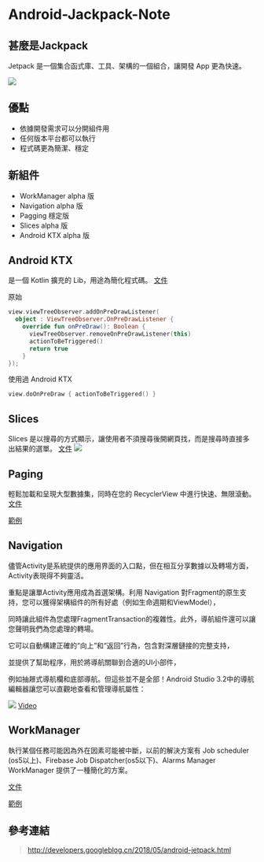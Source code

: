 # Android-Jackpack-Note

## 甚麼是Jackpack
Jetpack 是一個集合函式庫、工具、架構的一個組合，讓開發 App 更為快速。

![](http://bp.googleblog.cn/-dwL58chu7wo/WvD1RrHln3I/AAAAAAAAFUg/cRTc0IZga_wMPTWr3CI53IZ5BwtnZMeYACLcBGAs/s1600/Screen%2BShot%2B2018-05-05%2Bat%2B11.49.30%2BAMimage1.png)

## 優點
 - 依據開發需求可以分開組件用
 - 任何版本平台都可以執行
 - 程式碼更為簡潔、穩定

## 新組件
 - WorkManager alpha 版
 - Navigation alpha 版
 - Pagging 穩定版
 - Slices  alpha 版
 - Android KTX alpha 版

## Android KTX
是一個 Kotlin 擴充的 Lib，用途為簡化程式碼。
[文件](https://developer.android.google.cn/kotlin/ktx#kotlin)

原始
```kotlin
view.viewTreeObserver.addOnPreDrawListener(
  object : ViewTreeObserver.OnPreDrawListener {
    override fun onPreDraw(): Boolean {
      viewTreeObserver.removeOnPreDrawListener(this)
      actionToBeTriggered()
      return true
    }
});
```
使用過 Android KTX
```kotlin
view.doOnPreDraw { actionToBeTriggered() }
```
## Slices
Slices 是以搜尋的方式顯示，讓使用者不須搜尋後開網頁找，而是搜尋時直接多出結果的選單。
[文件](https://developer.android.com/guide/slices/)
![](http://bp.googleblog.cn/-CtLmyY1io2Y/WvD5YMU_H2I/AAAAAAAAFVE/JBEtgrYvviU4rXWhs2niHzCYhbZfH66rQCLcBGAs/s1600/Screen%2BShot%2B2018-05-07%2Bat%2B6.10.13%2BPM.png)

## Paging
輕鬆加載和呈現大型數據集，同時在您的 RecyclerView 中進行快速、無限滾動。
[文件](https://developer.android.com/topic/libraries/architecture/paging/)

[範例](https://blog.csdn.net/zhangphil/article/details/78627332)

## Navigation

儘管Activity是系統提供的應用界面的入口點，但在相互分享數據以及轉場方面，Activity表現得不夠靈活。

重點是讓單Activity應用成為首選架構。利用 Navigation 對Fragment的原生支持，您可以獲得架構組件的所有好處（例如生命週期和ViewModel），

同時讓此組件為您處理FragmentTransaction的複雜性。此外，導航組件還可以讓您聲明我們為您處理的轉場。

它可以自動構建正確的“向上”和“返回”行為，包含對深層鏈接的完整支持，

並提供了幫助程序，用於將導航關聯到合適的UI小部件，

例如抽屜式導航欄和底部導航。但這些並不是全部！Android Studio 3.2中的導航編輯器讓您可以直觀地查看和管理導航屬性：

![](http://bp.googleblog.cn/-GKJGCirclDI/WvD1qlznfAI/AAAAAAAAFUo/zaTtY_hbSegdNssiTKqt0RvmarnRgUZrQCLcBGAs/s1600/pasted%2Bimage%2B0%2B%25282%2529image2.png)
[Video](https://www.youtube.com/watch?v=8GCXtCjtg40)

## WorkManager
執行某個任務可能因為外在因素可能被中斷，以前的解決方案有 Job scheduler (os5以上)、Firebase Job Dispatcher(os5以下)、Alarms Manager
WorkManager 提供了一種簡化的方案。

[文件](https://developer.android.com/topic/libraries/architecture/workmanager)

[範例](https://android.jlelse.eu/exploring-jetpack-the-power-of-chains-in-the-workmanager-apis-30509ca4b2c)

## 參考連結
> http://developers.googleblog.cn/2018/05/android-jetpack.html

